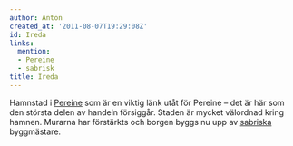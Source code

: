 ```yaml
---
author: Anton
created_at: '2011-08-07T19:29:08Z'
id: Ireda
links:
  mention:
  - Pereine
  - sabrisk
title: Ireda
---
```


Hamnstad i [Pereine] som är en viktig länk utåt för Pereine – det är här som den största delen av
handeln försiggår. Staden är mycket välordnad kring hamnen. Murarna har förstärkts och borgen byggs
nu upp av [sabriska] byggmästare.

  [Pereine]: Pereine
  [sabriska]: sabrisk
